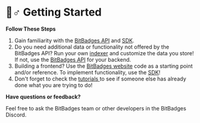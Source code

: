 # 🚴♂ Getting Started

**Follow These Steps**

1. Gain familiarity with the [BitBadges API](broken-reference) and [SDK](broken-reference).
2. Do you need additional data or functionality not offered by the BitBadges API? Run your own [indexer](../indexer-api/indexer.md) and customize the data you store! If not, use the [BitBadges API](broken-reference) for your backend.
3. Building a frontend? Use the [BitBadges website](broken-reference) code as a starting point and/or reference. To implement functionality, use the [SDK](broken-reference)!&#x20;
4. Don't forget to check the [tutorials ](tutorials.md)to see if someone else has already done what you are trying to do!

**Have questions or feedback?**

Feel free to ask the BitBadges team or other developers in the BitBadges Discord.
